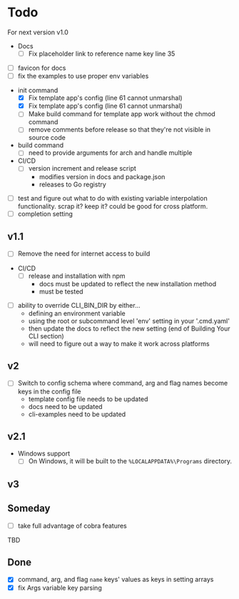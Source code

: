 # Todo

For next version v1.0

- Docs
  - [ ] Fix placeholder link to reference name key line 35
- [ ] favicon for docs
- [ ] fix the examples to use proper env variables
- init command
  - [x] Fix template app's config (line 61 cannot unmarshal)
  - [x] Fix template app's config (line 61 cannot unmarshal)
  - [ ] Make build command for template app work without the chmod command
  - [ ] remove comments before release so that they're not visible in source code
- build command
  - [ ] need to provide arguments for arch and handle multiple
- CI/CD
  - [ ] version increment and release script
    - modifies version in docs and package.json
    - releases to Go registry
- [ ] test and figure out what to do with existing variable interpolation functionality.
scrap it? keep it? could be good for cross platform.
- [ ] completion setting

## v1.1

- [ ] Remove the need for internet access to build
- CI/CD
  - [ ] release and installation with npm
    - docs must be updated to reflect the new installation method
    - must be tested
- [ ] ability to override CLI_BIN_DIR by either...
  - defining an environment variable
  - using the root or subcommand level 'env' setting in your '.cmd.yaml'
  - then update the docs to reflect the new setting (end of Building Your CLI section)
  - will need to figure out a way to make it work across platforms

## v2

- [ ] Switch to config schema where command, arg and flag names become keys in
the config file
  - template config file needs to be updated
  - docs need to be updated
  - cli-examples need to be updated

## v2.1

- Windows support
  - [ ] On Windows, it will be built to the `%LOCALAPPDATA%\Programs` directory.

## v3

## Someday

- [ ] take full advantage of cobra features

TBD

## Done

- [x] command, arg, and flag `name` keys' values as keys in setting arrays
- [x] fix Args variable key parsing
